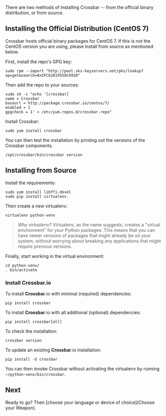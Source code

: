 There are two methods of installing Crossbar -- from the official binary distribution, or from source.

## Installing the Official Distribution (CentOS 7)

Crossbar hosts official binary packages for CentOS 7.
If this is not the CentOS version you are using, please install from source as mentioned below.

First, install the repo's GPG key:

```console
sudo rpm --import "http://pool.sks-keyservers.net/pks/lookup?op=get&search=0x5FC6281FD58C6920"
```

Then add the repo to your sources:

```console
sudo sh -c "echo '[crossbar]
name = Crossbar
baseurl = http://package.crossbar.io/centos/7/
enabled = 1
gpgcheck = 1' > /etc/yum.repos.d/crossbar.repo"
```

Install Crossbar:

```console
sudo yum install crossbar
```

You can then test the installation by printing out the versions of the Crossbar components.

```console
/opt/crossbar/bin/crossbar version
```

## Installing from Source

Install the requirements:

```console
sudo yum install libffi-devel
sudo pip install virtualenv
```

Then create a new virtualenv:

```console
virtualenv python-venv
```

> *Why virtualenv?* Virtualenv, as the name suggests, creates a "virtual environment" for your Python packages. This means that you can have newer versions of packages that might already be on your system, without worrying about breaking any applications that might require previous versions.

Finally, start working in the virtual environment:

```console
cd python-venv/
. bin/activate
```

### Install Crossbar.io

To install **Crossbar**.io with minimal (required) dependencies:

```console
pip install crossbar
```

To install **Crossbar**.io with all additional (optional) dependencies:

```console
pip install crossbar[all]
```

To check the installation:

```console
crossbar version
```

To update an existing **Crossbar**.io installation:

```console
pip install -U crossbar
```

You can then invoke Crossbar without activating the virtualenv by running ``~/python-venv/bin/crossbar``.


## Next

Ready to go? Then [choose your language or device of choice](Choose your Weapon).
